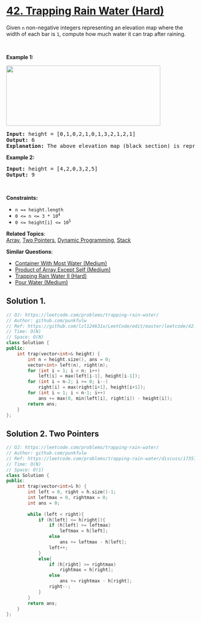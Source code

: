 # [42. Trapping Rain Water (Hard)](https://leetcode.com/problems/trapping-rain-water/)

<p>Given <code>n</code> non-negative integers representing an elevation map where the width of each bar is <code>1</code>, compute how much water it can trap after raining.</p>

<p>&nbsp;</p>
<p><strong>Example 1:</strong></p>
<img src="https://assets.leetcode.com/uploads/2018/10/22/rainwatertrap.png" style="width: 412px; height: 161px;">
<pre><strong>Input:</strong> height = [0,1,0,2,1,0,1,3,2,1,2,1]
<strong>Output:</strong> 6
<strong>Explanation:</strong> The above elevation map (black section) is represented by array [0,1,0,2,1,0,1,3,2,1,2,1]. In this case, 6 units of rain water (blue section) are being trapped.
</pre>

<p><strong>Example 2:</strong></p>

<pre><strong>Input:</strong> height = [4,2,0,3,2,5]
<strong>Output:</strong> 9
</pre>

<p>&nbsp;</p>
<p><strong>Constraints:</strong></p>

<ul>
	<li><code>n == height.length</code></li>
	<li><code>0 &lt;= n &lt;= 3 * 10<sup>4</sup></code></li>
	<li><code>0 &lt;= height[i] &lt;= 10<sup>5</sup></code></li>
</ul>


**Related Topics**:  
[Array](https://leetcode.com/tag/array/), [Two Pointers](https://leetcode.com/tag/two-pointers/), [Dynamic Programming](https://leetcode.com/tag/dynamic-programming/), [Stack](https://leetcode.com/tag/stack/)

**Similar Questions**:
* [Container With Most Water (Medium)](https://leetcode.com/problems/container-with-most-water/)
* [Product of Array Except Self (Medium)](https://leetcode.com/problems/product-of-array-except-self/)
* [Trapping Rain Water II (Hard)](https://leetcode.com/problems/trapping-rain-water-ii/)
* [Pour Water (Medium)](https://leetcode.com/problems/pour-water/)

## Solution 1. 

```cpp
// OJ: https://leetcode.com/problems/trapping-rain-water/
// Author: github.com/punkfulw
// Ref: https://github.com/lzl124631x/LeetCode/edit/master/leetcode/42.%20Trapping%20Rain%20Water/README.md
// Time: O(N)
// Space: O(N)
class Solution {
public:
    int trap(vector<int>& height) {
        int n = height.size(), ans = 0;
        vector<int> left(n), right(n);
        for (int i = 1; i < n; i++)
            left[i] = max(left[i-1], height[i-1]);
        for (int i = n-2; i >= 0; i--)
            right[i] = max(right[i+1], height[i+1]);
        for (int i = 1; i < n-1; i++)
            ans += max(0, min(left[i], right[i]) - height[i]);
        return ans;    
    }
};
```


## Solution 2. Two Pointers

```cpp
// OJ: https://leetcode.com/problems/trapping-rain-water/
// Author: github.com/punkfulw
// Ref: https://leetcode.com/problems/trapping-rain-water/discuss/17357/Sharing-my-simple-c%2B%2B-code%3A-O(n)-time-O(1)-space
// Time: O(N)
// Space: O(1)
class Solution {
public:
    int trap(vector<int>& h) {
        int left = 0, right = h.size()-1;
        int leftmax = 0, rightmax = 0;
        int ans = 0;
        
        while (left < right){
            if (h[left] <= h[right]){
                if (h[left] >= leftmax)
                    leftmax = h[left];
                else
                    ans += leftmax - h[left];
                left++;
            }
            else{
                if (h[right] >= rightmax)
                    rightmax = h[right];
                else
                    ans += rightmax - h[right];
                right--;
            }
        }
        return ans;
    }
};
```
